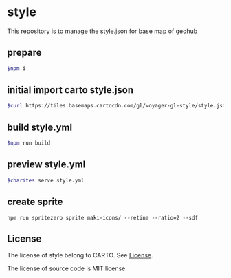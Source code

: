# style

This repository is to manage the style.json for base map of geohub

## prepare

```bash
$npm i
```

## initial import carto style.json

```bash
$curl https://tiles.basemaps.cartocdn.com/gl/voyager-gl-style/style.json | $charites convert - style.yml
```

## build style.yml

```bash
$npm run build
```

## preview style.yml

```bash
$charites serve style.yml
```

## create sprite


```
npm run spritezero sprite maki-icons/ --retina --ratio=2 --sdf
```

## License

The license of style belong to CARTO. See [License](./LICENSE).

The license of source code is MIT license.

